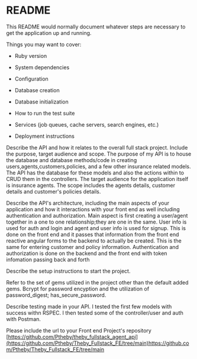 # README

This README would normally document whatever steps are necessary to get the
application up and running.

Things you may want to cover:

* Ruby version

* System dependencies

* Configuration

* Database creation

* Database initialization

* How to run the test suite

* Services (job queues, cache servers, search engines, etc.)

* Deployment instructions

Describe the API and how it relates to the overall full stack project. Include the purpose, target audience and scope.
    The purpose of my API is to house the database and database methods/code in creating users,agents,customers,policies, and a few other insurance related models. The API has the database for these models and also the actions within to CRUD them in the controllers. The target audience for the application itself is insurance agents. The scope includes the agents details, customer details and customer's policies details. 



Describe the API's architecture, including the main aspects of your application and how it interactions with your front end as well including authentication and authorization.
   Main aspect is first creating a user/agent together in a one to one relationship;they are one in the same. User info is used for auth and login and agent and user info is used for signup. This is done on the front end and it passes that information from the front end reactive angular forms to the backend to actually be created. This is the same for entering customer and policy information. Authentication and authorization is done on the backend and the front end with token infomation passing back and forth


Describe the setup instructions to start the project.



Refer to the set of gems utilized in the project other than the default added gems. 
 Bcrypt for password encyption and the utilization of password_digest; has_secure_password. 
 



Describe testing made in your API.
  I tested the first few models with success withn RSPEC. I then tested some of the controller/user and auth with Postman. 


Please include the url to your Front end Project's repository
[https://github.com/Ptheby/theby_fullstack_agent_api](https://github.com/Ptheby/Theby_Fullstack_FE/tree/main)https://github.com/Ptheby/Theby_Fullstack_FE/tree/main
